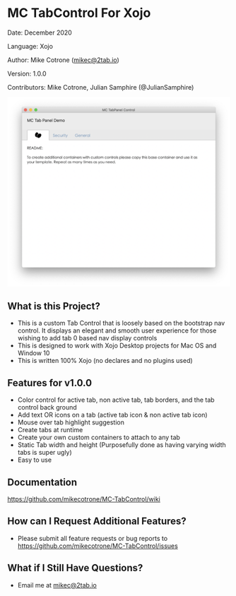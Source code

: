 MC TabControl For Xojo
======================

Date:           December 2020

Language:       Xojo 

Author:         Mike Cotrone (mikec@2tab.io)

Version:        1.0.0

Contributors:   Mike Cotrone, Julian Samphire (@JulianSamphire)

 ![image](https://github.com/mikecotrone/MC-TabControl/blob/master/screenshots/mcTabPanelSS1.png)


What is this Project?
---------------------
- This is a custom Tab Control that is loosely based on the bootstrap nav control. It displays an elegant and smooth user experience for those wishing to add tab 0 based nav display controls
- This is designed to work with Xojo Desktop projects for Mac OS and Window 10
- This is written 100% Xojo (no declares and no plugins used)
  
  
Features for v1.0.0
---------------------
+ Color control for active tab, non active tab, tab borders, and the tab control back ground
+ Add text OR icons on a tab (active tab icon & non active tab icon)
+ Mouse over tab highlight suggestion
+ Create tabs at runtime
+ Create your own custom containers to attach to any tab
+ Static Tab width and height (Purposefully done as having varying width tabs is super ugly)
+ Easy to use

Documentation
---------------------
https://github.com/mikecotrone/MC-TabControl/wiki

How can I Request Additional Features?
---------------------
- Please submit all feature requests or bug reports to https://github.com/mikecotrone/MC-TabControl/issues

What if I Still Have Questions?
---------------------
- Email me at mikec@2tab.io
